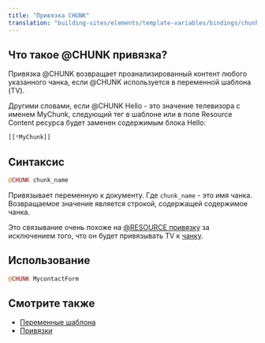 ```yaml
---
title: "Привязка CHUNK"
translation: "building-sites/elements/template-variables/bindings/chunk-binding"
---
```


## Что такое @CHUNK привязка?

Привязка @CHUNK возвращает проанализированный контент любого указанного чанка, если @CHUNK используется в переменной шаблона (TV).

Другими словами, если @CHUNK Hello - это значение телевизора с именем MyChunk, следующий тег в шаблоне или в поле Resource Content ресурса будет заменен содержимым блока Hello:

``` php
[[*MyChunk]]
```

## Синтаксис

``` php
@CHUNK chunk_name
```

Привязывает переменную к документу. Где `chunk_name` - это имя чанка. Возвращаемое значение является строкой, содержащей содержимое чанка.

Это связывание очень похоже на [@RESOURCE привязку](building-sites/elements/template-variables/bindings/resource-binding "RESOURCE привязка") за исключением того, что он будет привязывать TV к [чанку](building-sites/elements/chunks "Чанки").

## Использование

``` php
@CHUNK MycontactForm
```

## Смотрите также

- [Переменные шаблона](building-sites/elements/template-variables "Переменные шаблона")
- [Привязки](building-sites/elements/template-variables/bindings "Привязки")
